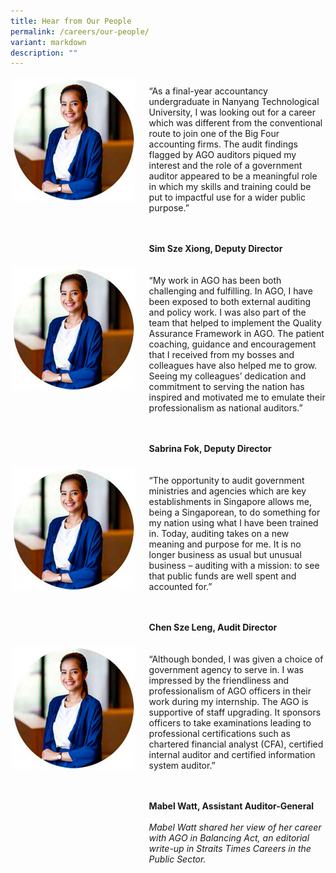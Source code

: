```yaml
---
title: Hear from Our People
permalink: /careers/our-people/
variant: markdown
description: ""
---
```

<style>
    .testimonial {
        display: flex;
        flex-direction: column;
        margin-bottom: 20px;
    }

    .testimonial-image {
        width: 100%;
        margin-bottom: 10px;
    }

    .testimonial-content {
        flex: 1;
    }

    .testimonial-content i {
        font-style: italic;
    }

    @media (min-width: 600px) {
        .testimonial {
            flex-direction: row;
        }

        .testimonial-image {
            width: 40%;
            margin-bottom: 0;
            margin-right: 20px;
        }
    }
</style>




<div class="testimonial">
    <div class="testimonial-image">
        <img style="width: 100%;" alt="Photo" src="/images/temp_photo.png">
    </div>
    <div class="testimonial-content">
        <p>
            “As a final-year accountancy undergraduate in Nanyang Technological University, I was looking out for a career which was different from the conventional route to join one of the Big Four accounting firms. The audit findings flagged by AGO auditors piqued my interest and the role of a government auditor appeared to be a meaningful role in which my skills and training could be put to impactful use for a wider public purpose.”
        </p>
        <br>
        <br>
        <strong>Sim Sze Xiong, Deputy Director</strong>
    </div>
</div>

<div class="testimonial">
    <div class="testimonial-image">
        <img style="width: 100%;" alt="Photo" src="/images/temp_photo.png">
    </div>
    <div class="testimonial-content">
        <p>
            “My work in AGO has been both challenging and fulfilling. In AGO, I have been exposed to both external auditing and policy work. I was also part of the team that helped to implement the Quality Assurance Framework in AGO. The patient coaching, guidance and encouragement that I received from my bosses and colleagues have also helped me to grow. Seeing my colleagues’ dedication and commitment to serving the nation has inspired and motivated me to emulate their professionalism as national auditors.”
        </p>
        <br>
        <br>
        <strong>Sabrina Fok, Deputy Director</strong>
    </div>
</div>

<div class="testimonial">
    <div class="testimonial-image">
        <img style="width: 100%;" alt="Photo" src="/images/temp_photo.png">
    </div>
    <div class="testimonial-content">
        <p>
            “The opportunity to audit government ministries and agencies which are key establishments in Singapore allows me, being a Singaporean, to do something for my nation using what I have been trained in. Today, auditing takes on a new meaning and purpose for me. It is no longer business as usual but unusual business – auditing with a mission: to see that public funds are well spent and accounted for.”
        </p>
        <br>
        <br>
        <strong>Chen Sze Leng, Audit Director</strong>
    </div>
</div>

<div class="testimonial">
    <div class="testimonial-image">
        <img style="width: 100%;" alt="Photo" src="/images/temp_photo.png">
    </div>
    <div class="testimonial-content">
        <p>
            “Although bonded, I was given a choice of government agency to serve in. I was impressed by the friendliness and professionalism of AGO officers in their work during my internship. The AGO is supportive of staff upgrading. It sponsors officers to take examinations leading to professional certifications such as chartered financial analyst (CFA), certified internal auditor and certified information system auditor.”
        </p>
        <br>
        <br>
        <strong>Mabel Watt, Assistant Auditor-General</strong>
        <br>
        <br>
        <i>Mabel Watt shared her view of her career with AGO in Balancing Act, an editorial write-up in Straits Times Careers in the Public Sector.</i>
    </div>
</div>

<!-- Add more testimonials as needed -->